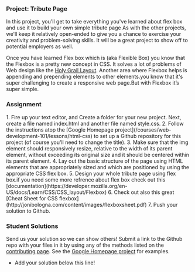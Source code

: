 ### Project: Tribute Page
In this project, you'll get to take everything you've learned about flex box and use it to build your own simple tribute page As with the other projects, we'll keep it relatively open-ended to give you a chance to exercise your creativity and problem-solving skills. It will be a great project to show off to potential employers as well.

Once you have learned Flex box which is (aka Flexible Box) you know that the Flexbox is a pretty new concept in CSS. It solves a lot of problems of Web design like the [Holy Grail Layout](https://en.wikipedia.org/wiki/Holy_grail_(web_design)). Another area where Flexbox helps is appending and prepending elements to other elements.you know that it's super challenging to create a responsive web page.But with Flexbox it’s super simple.

### Assignment
<div>
1. Fire up your text editor, and Create a folder for your new project. Next, create a file named index.html and another file named style.css.
2. Follow the instructions atop the [Google Homepage project](/courses/web-development-101/lessons/html-css) to set up a Github repository for this project (of course you'll need to change the title).  
3. Make sure that the img element should responsively resize, relative to the width of its parent element, without exceeding its original size and it should be centered within its parent element.
4. Lay out the basic structure of the page using HTML elements that are appropriately sized and which are positioned by using the appropriate CSS flex box.  
5. Design your whole tribute page using flex box.if you need some more refrence about flex box check out this [documentation](https://developer.mozilla.org/en-US/docs/Learn/CSS/CSS_layout/Flexbox)  
6. Check out also this great [Cheat Sheet for CSS flexbox](http://jonibologna.com/content/images/flexboxsheet.pdf)
7. Push your solution to Github.
</div>

### Student Solutions
Send us your solution so we can show others! Submit a link to the Github repo with your files in it by using any of the methods listed on the [contributing page](http://github.com/TheOdinProject/curriculum/blob/master/contributing.md).  See the [Google Homepage project](/courses/web-development-101/lessons/html-css) for examples.
* Add your solution below this line!
